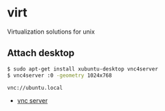 # virt
Virtualization solutions for unix

## Attach desktop
```sh
$ sudo apt-get install xubuntu-desktop vnc4server
$ vnc4server :0 -geometry 1024x768
```
```sh
vnc://ubuntu.local
```
- [vnc server](https://www.realvnc.com/products/open/4.1/man/vncserver.html)
